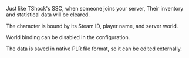 ﻿Just like TShock's SSC, when someone joins your server,
Their inventory and statistical data will be cleared.

The character is bound by its Steam ID, player name, and server world.

World binding can be disabled in the configuration.

The data is saved in native PLR file format, so it can be edited externally.
